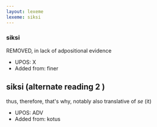 ```yaml
---
layout: lexeme
lexeme: siksi
---
```


###  siksi

REMOVED, in lack of adpositional evidence
* UPOS:  X
* Added from:  finer


## siksi (alternate reading 2 )

thus, therefore, that's why, notably also translative of *se* (it)
* UPOS:  ADV
* Added from:  kotus

